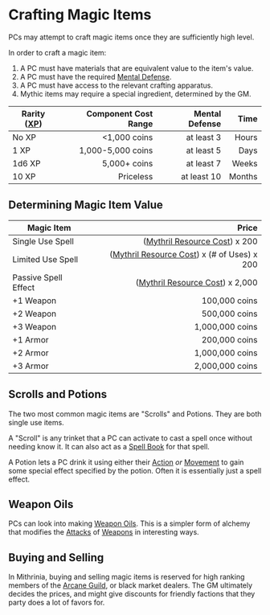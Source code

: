 # Crafting Magic Items

PCs may attempt to craft magic items once they are sufficiently high level.

In order to craft a magic item:

1. A PC must have materials that are equivalent value to the item's value.
2. A PC must have the required [Mental Defense](../../Player%20Characters/Derived%20Statistics/Mental%20Defense.md).
3. A PC must have access to the relevant crafting apparatus.
4. Mythic items may require a special ingredient, determined by the GM.

| Rarity ([XP](../../Player%20Characters/Derived%20Statistics/Experience%20Points.md)) | Component Cost Range | Mental Defense |   Time |
| ------------------------------------------------------------------------------------ | -------------------: | -------------: | -----: |
| No XP                                                                                |         <1,000 coins |     at least 3 |  Hours |
| 1 XP                                                                                 |    1,000-5,000 coins |     at least 5 |   Days |
| 1d6 XP                                                                               |         5,000+ coins |     at least 7 |  Weeks |
| 10 XP                                                                                |            Priceless |    at least 10 | Months |

## Determining Magic Item Value

| Magic Item           |                                                                                               Price |
| -------------------- | --------------------------------------------------------------------------------------------------: |
| Single Use Spell     |               ([Mythril Resource Cost](../Spellcasting/Mythril.md#Mythril%20Resource%20Cost)) x 200 |
| Limited Use Spell    | ([Mythril Resource Cost](../Spellcasting/Mythril.md#Mythril%20Resource%20Cost)) x (# of Uses) x 200 |
| Passive Spell Effect |             ([Mythril Resource Cost](../Spellcasting/Mythril.md#Mythril%20Resource%20Cost)) x 2,000 |
| +1 Weapon            |                                                                                       100,000 coins |
| +2 Weapon            |                                                                                       500,000 coins |
| +3 Weapon            |                                                                                     1,000,000 coins |
| +1 Armor             |                                                                                       200,000 coins |
| +2 Armor             |                                                                                     1,000,000 coins |
| +3 Armor             |                                                                                     2,000,000 coins |

## Scrolls and Potions

The two most common magic items are "Scrolls" and Potions. They are both single use items.

A "Scroll" is any trinket that a PC can activate to cast a spell once without needing know it. It can also act as a [Spell Book](../Spellcasting/Spell%20Learning/Spell%20Books.md) for that spell.

A Potion lets a PC drink it using either their [Action](../../Game%20Procedures/Core%20Procedures/Action.md) *or* [Movement](../../Game%20Procedures/Combat/Movement.md) to gain some special effect specified by the potion. Often it is essentially just a spell effect.

## Weapon Oils

PCs can look into making [Weapon Oils](Weapon%20Oils.md). This is a simpler form of alchemy that modifies the [Attacks](../../Game%20Procedures/Combat/Attack.md) of [Weapons](../../Items%20and%20Gear/Weapons/Weapons.md) in interesting ways.

## Buying and Selling

In Mithrinia, buying and selling magic items is reserved for high ranking members of the [Arcane Guild](../../Resources%20for%20GMs/Economy/Relevant%20Prices/Arcane%20Guild.md), or black market dealers. The GM ultimately decides the prices, and might give discounts for friendly factions that they party does a lot of favors for.
